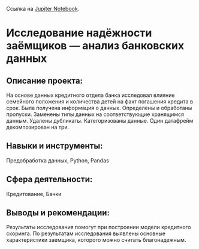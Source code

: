 Ссылка на [Jupiter Notebook](https://www.markdownguide.org/basic-syntax/).

# Исследование надёжности заёмщиков — анализ банковских данных

## Описание проекта:

На основе данных кредитного отдела банка исследовал влияние семейного положения и
количества детей на факт погашения кредита в срок. Была получена информация о
данных. Определены и обработаны пропуски. Заменены типы данных на соответствующие
хранящимся данным. Удалены дубликаты. Категоризованы данные. Один датафрейм декомпозирован на три.

## Навыки и инструменты:

Предобработка данных, Python, Pandas

## Сфера деятельности:

Кредитование, Банки

## Выводы и рекомендации:

Результаты исследования помогут при построении модели кредитного скоринга. 
По результатам исследования выявлены основные характеристики заемщика, которого можно считать благонадежным.


